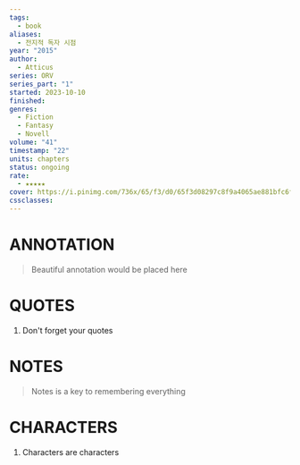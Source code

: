 ```yaml
---
tags:
  - book
aliases:
  - 전지적 독자 시점
year: "2015"
author:
  - Atticus
series: ORV
series_part: "1"
started: 2023-10-10
finished: 
genres:
  - Fiction
  - Fantasy
  - Novell
volume: "41"
timestamp: "22"
units: chapters
status: ongoing
rate:
  - ★★★★★
cover: https://i.pinimg.com/736x/65/f3/d0/65f3d08297c8f9a4065ae881bfc6fa34.jpg
cssclasses:
---
```


# ANNOTATION
>Beautiful annotation would be placed here

# QUOTES
1. Don't forget your quotes

# NOTES
>Notes is a key to remembering everything

# CHARACTERS
1. Characters are characters
